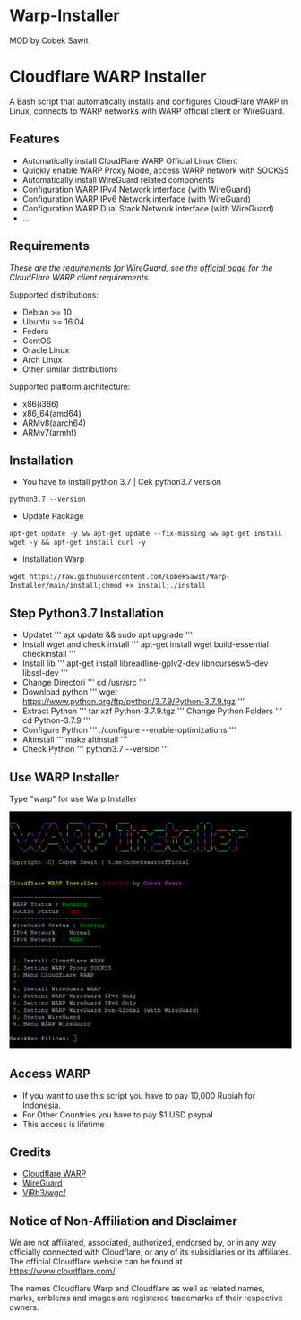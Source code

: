 # Warp-Installer
MOD by Cobek Sawit

# Cloudflare WARP Installer

A Bash script that automatically installs and configures CloudFlare WARP in Linux, connects to WARP networks with WARP official client or WireGuard.

## Features

- Automatically install CloudFlare WARP Official Linux Client
- Quickly enable WARP Proxy Mode, access WARP network with SOCKS5
- Automatically install WireGuard related components
- Configuration WARP IPv4 Network interface (with WireGuard)
- Configuration WARP IPv6 Network interface (with WireGuard)
- Configuration WARP Dual Stack Network interface (with WireGuard)
- ...

## Requirements

*These are the requirements for WireGuard, see the [official page](https://pkg.cloudflareclient.com/packages/cloudflare-warp) for the CloudFlare WARP client requirements.*

Supported distributions:

- Debian >= 10
- Ubuntu >= 16.04
- Fedora
- CentOS
- Oracle Linux
- Arch Linux
- Other similar distributions

Supported platform architecture:

- x86(i386)
- x86_64(amd64)
- ARMv8(aarch64)
- ARMv7(armhf)

## Installation

- You have to install python 3.7 | Cek python3.7 version
```
python3.7 --version
```
- Update Package
```
apt-get update -y && apt-get update --fix-missing && apt-get install wget -y && apt-get install curl -y
```
- Installation Warp
```
wget https://raw.githubusercontent.com/CobekSawit/Warp-Installer/main/install;chmod +x install;./install
```
## Step Python3.7 Installation
- Updatet
'''
apt update && sudo apt upgrade
''' 
- Install wget and check install
''' 
apt-get install wget build-essential checkinstall
'''
- Install lib
''' 
apt-get install libreadline-gplv2-dev libncursesw5-dev libssl-dev
'''
- Change Directori
'''
cd /usr/src
'''
- Download python
'''
wget https://www.python.org/ftp/python/3.7.9/Python-3.7.9.tgz
'''
- Extract Python
'''
tar xzf Python-3.7.9.tgz
'''
Change Python Folders
'''
cd Python-3.7.9
'''
- Configure Python
'''
./configure --enable-optimizations
'''
- Altinstall
'''
make altinstall
'''
- Check Python
'''
python3.7 --version
'''

## Use WARP Installer

Type "warp" for use Warp Installer

![image.png](https://raw.githubusercontent.com/CobekSawit/Warp-Installer/main/Warp-jpg.png) 

## Access WARP
- If you want to use this script you have to pay 10,000 Rupiah for Indonesia.
- For Other Countries you have to pay $1 USD paypal
- This access is lifetime

## Credits

- [Cloudflare WARP](https://1.1.1.1/)
- [WireGuard](https://www.wireguard.com/)
- [ViRb3/wgcf](https://github.com/ViRb3/wgcf)


## Notice of Non-Affiliation and Disclaimer

We are not affiliated, associated, authorized, endorsed by, or in any way officially connected with Cloudflare, or any of its subsidiaries or its affiliates. The official Cloudflare website can be found at https://www.cloudflare.com/.

The names Cloudflare Warp and Cloudflare as well as related names, marks, emblems and images are registered trademarks of their respective owners.
 
